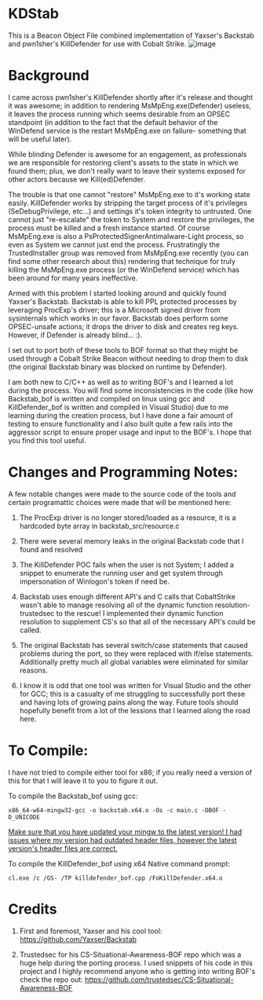 # KDStab
This is a Beacon Object File combined implementation of Yaxser's Backstab and pwn1sher's KillDefender for use with Cobalt Strike. 
![image](https://user-images.githubusercontent.com/91164728/157600560-ebc12f11-a74d-47aa-a6a4-9636e81bb24b.png)


# Background
I came across  pwn1sher's KillDefender shortly after it's release and thought it was awesome; in addition to rendering MsMpEng.exe(Defender) useless, it leaves the process running which seems desirable from an OPSEC standpoint (in addition to the fact that the default behavior of the WinDefend service is the restart MsMpEng.exe on failure- something that will be useful later). 

While blinding Defender is awesome for an engagement, as professionals we are responsible for restoring client's assets to the state in which we found them; plus, we don't really want to leave their systems exposed for other actors because we Kill(ed)Defender.  

The trouble is that one cannot "restore" MsMpEng.exe to it's working state easily.  KillDefender works by stripping the target process of it's privileges (SeDebugPrivilege, etc...) and settings it's token integrity to untrusted.  One cannot just "re-escalate" the token to System and restore the privileges, the process must be killed and a fresh instance started. Of course MsMpEng.exe is also a PsProtectedSignerAntimalware-Light process, so even as System we cannot just end the process. Frustratingly the TrustedInstaller group was removed from MsMpEng.exe recently (you can find some other research about this) rendering that technique for truly killing the MsMpEng.exe process (or the WinDefend service) which has been around for many years ineffective.

Armed with this problem I started looking around and quickly found Yaxser's Backstab.  Backstab is able to kill PPL protected processes by leveraging ProcExp's driver; this is a Microsoft signed driver from sysinternals which works in our favor.  Backstab does perform some OPSEC-unsafe actions; it drops the driver to disk and creates reg keys.  However, if Defender is already blind... :). 

I set out to port both of these tools to BOF format so that they might be used through a Cobalt Strike Beacon without needing to drop them to disk (the original Backstab binary was blocked on runtime by Defender).

I am both new to C/C++ as well as to writing BOF's and I learned a lot during the process.  You will find some inconsistencies in the code (like how Backstab_bof is written and compiled on linux using gcc and KillDefender_bof is written and compiled in Visual Studio) due to me learning during the creation process, but I have done a fair amount of testing to ensure functionality and I also built quite a few rails into the aggressor script to ensure proper usage and input to the BOF's.  I hope that you find this tool useful.

# Changes and Programming Notes:

A few notable changes were made to the source code of the tools and certain programattic choices were made that will be mentioned here:

  1. The ProcExp driver is no longer stored/loaded as a resource, it is a hardcoded byte array in backstab_src/resource.c

  2. There were several memory leaks in the original Backstab code that I found and resolved

  3. The KillDefender POC fails when the user is not System; I added a snippet to enumerate the running user and get system through impersonation of Winlogon's token if need be.

  4. Backstab uses enough different API's and C calls that CobaltStrike wasn't able to manage resolving all of the dynamic function resolution- trustedsec to the rescue! I implemented their dynamic function resolution to supplement CS's so that all of the necessary API's could be called.

  5. The original Backstab has several switch/case statements that caused problems during the port, so they were replaced with if/else statements.  Additionally pretty much all global variables were eliminated for similar reasons.

  6. I know it is odd that one tool was written for Visual Studio and the other for GCC; this is a casualty of me struggling to successfully port these and having lots of growing pains along the way.  Future tools should hopefully benefit from a lot of the lessions that I learned along the road here.  


# To Compile:
I have not tried to compile either tool for x86; if you really need a version of this for that I will leave it to you to figure it out.

To compile the Backstab_bof using gcc:
````
x86_64-w64-mingw32-gcc -o backstab.x64.o -Os -c main.c -DBOF -D_UNICODE
````
<ins>Make sure that you have updated your mingw to the latest version! I had issues where my version had outdated header files, however the latest version's header files are correct.</ins>

To compile the KillDefender_bof using x64 Native command prompt:
````
cl.exe /c /GS- /TP killdefender_bof.cpp /FoKillDefender.x64.o
````

# Credits
  1. First and foremost, Yaxser and his cool tool: https://github.com/Yaxser/Backstab

  2. Trustedsec for his CS-Situational-Awareness-BOF repo which was a huge help during the porting process.  I used snippets of his code in this project and I highly recommend anyone who is getting into writing BOF's check the repo out: https://github.com/trustedsec/CS-Situational-Awareness-BOF
